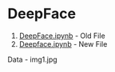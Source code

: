 # DeepFace

1. <a href="https://github.com/RishavMishraRM/DeepFace/blob/main/DeepFace.ipynb">DeepFace.ipynb</a> - Old File <br>
2. <a href = "https://github.com/RishavMishraRM/DeepFace/blob/main/Deepface.ipynb">Deepface.ipynb</a> - New File
   
Data - img1.jpg
